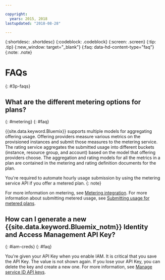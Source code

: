 ```yaml
---

copyright:
  years: 2015, 2018
lastupdated: "2018-08-28"

---
```


{:shortdesc: .shortdesc}
{:codeblock: .codeblock}
{:screen: .screen}
{:tip: .tip}
{:new_window: target="_blank"}
{:faq: data-hd-content-type="faq"}
{:note: .note}

# FAQs
{: #3p-faqs}

## What are the different metering options for plans?
{: #metering}
{: #faq}

{{site.data.keyword.Bluemix}} supports multiple models for aggregating offering usage. Offering providers measure various metrics on the provisioned instances and submit those measures to the metering service. The rating service aggregates the submitted usage into different buckets (instance, resource group, and account) based on the model that offering providers choose. The aggregation and rating models for all the metrics in a plan are contained in the metering and rating definition documents for the plan.

You're required to automate hourly usage submission by using the metering service API if you offer a metered plan.
{: note}

For more information on metering, see [Metering integration](/docs/third-party/metering.html#meteringintera). For more information about submitting metered usage, see [Submitting usage for metered plans](/docs/third-party/submitusage.html#submitusage).

## How can I generate a new {{site.data.keyword.Bluemix_notm}} Identity and Access Management API Key?
{: #iam-creds}
{: #faq}

You're given your API Key when you enable IAM. It is critical that you save the API Key. The value is not shown again. If you lose your API Key, you can delete the key and create a new one. For more information, see [Manage service ID API keys](/docs/iam/serviceid_keys.html#serviceidapikeys). 


